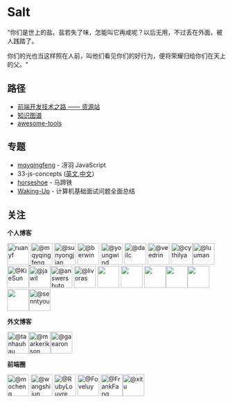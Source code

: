 # Salt

"你们是世上的盐。盐若失了味，怎能叫它再咸呢？以后无用，不过丢在外面，被人践踏了。

你们的光也当这样照在人前，叫他们看见你们的好行为，便将荣耀归给你们在天上的父。"

## 路径

- [前端开发技术之路 —— 资源站](https://github.com/yanyue404/blog/issues/100)
- [知识图谱](https://github.com/yanyue404/blog/issues/85)
- [awesome-tools](https://github.com/yanyue404/awesome-tools)

## 专题

- [mqyqingfeng](https://github.com/mqyqingfeng/Blog) - 冴羽 JavaScript
- 33-js-concepts ([英文](https://github.com/leonardomso/33-js-concepts),[中文](https://github.com/stephentian/33-js-concepts)）
- [horseshoe](https://github.com/veedrin/horseshoe) - 马蹄铁
- [Waking-Up](https://github.com/wolverinn/Waking-Up) - 计算机基础面试问题全面总结

## 关注

**个人博客**

[<img class="avatar ghh-user-x tooltipstered" height="50" width="50" alt="ruanyf" src="https://avatars1.githubusercontent.com/u/905434?s=88&v=4" style="box-shadow: transparent 0px 0px;"> ](http://www.ruanyifeng.com/blog/archives.html) [<img class="avatar ghh-user-x tooltipstered" height="50" width="50" alt="@mqyqingfeng" src="https://avatars1.githubusercontent.com/u/11458263?s=88&amp;v=4" style="box-shadow: transparent 0px 0px;">](https://github.com/mqyqingfeng/Blog)
[<img class="avatar ghh-user-x tooltipstered" height="50" width="50" alt="@sunyongjian" src="https://avatars0.githubusercontent.com/u/18378034?s=88&amp;v=4" style="box-shadow: transparent 0px 0px;">](https://github.com/sunyongjian/blog) [<img class="avatar ghh-user-x tooltipstered" height="50" width="50" alt="@berwin" src="https://avatars2.githubusercontent.com/u/3739368?s=88&amp;v=4" style="box-shadow: transparent 0px 0px;">](https://github.com/berwin/Blog)
[<img class="avatar ghh-user-x tooltipstered" height="50" width="50" alt="@youngwind" src="https://avatars3.githubusercontent.com/u/8401872?s=88&amp;v=4" style="box-shadow: transparent 0px 0px;">](https://github.com/youngwind/blog)
[<img class="avatar ghh-user-x tooltipstered" height="50" width="50" alt="@dailc" src="https://avatars0.githubusercontent.com/u/6134890?s=88&amp;v=4" style="box-shadow: transparent 0px 0px;">](https://dailc.github.io/blog/archive.html) [<img class="avatar ghh-user-x tooltipstered" height="50" width="50" alt="@veedrin" src="https://avatars2.githubusercontent.com/u/30197905?s=88&amp;v=4" style="box-shadow: transparent 0px 0px;">](https://matiji.cn/)
[<img class="avatar ghh-user-x tooltipstered" height="50" width="50" alt="@cythilya" src="https://avatars0.githubusercontent.com/u/3736018?s=88&amp;v=4" style="box-shadow: transparent 0px 0px;">](https://cythilya.github.io/archieve/)[<img class="avatar ghh-user-x tooltipstered" height="50" width="50" alt="@luuman" src="https://avatars2.githubusercontent.com/u/10662852?s=88&amp;v=4" style="box-shadow: transparent 0px 0px;">](https://blog.luuman.club/archives/)
[<img class="avatar ghh-user-x tooltipstered" height="50" width="50" alt="@KieSun" src="https://avatars2.githubusercontent.com/u/11811888?s=88&amp;v=4" style="box-shadow: transparent 0px 0px;">](https://github.com/KieSun/Dream)[<img class="avatar ghh-user-x tooltipstered" height="50" width="50" alt="@jawil" src="https://avatars1.githubusercontent.com/u/16515708?s=88&amp;v=4" style="box-shadow: transparent 0px 0px;">](https://github.com/jawil/blog)[<img class="avatar ghh-user-x tooltipstered" height="50" width="50" alt="@answershuto" src="https://avatars2.githubusercontent.com/u/17812136?s=88&amp;v=4" style="box-shadow: transparent 0px 0px;">](https://github.com/answershuto/Blog/) [<img class="avatar" height="50" width="50" alt="@livoras" src="https://avatars0.githubusercontent.com/u/6436132?s=88&amp;v=4">](https://github.com/livoras/blog) [<img alt="" width="50" height="50" class="avatar width-full height-full rounded-2" src="https://avatars2.githubusercontent.com/u/12526493?s=460&amp;v=4">](https://github.com/brickspert/blog) [<img alt="" width="50" height="50" class="avatar width-full height-full avatar-before-user-status" src="https://avatars2.githubusercontent.com/u/13267437?s=460&amp;v=4">](https://github.com/hujiulong/blog) [<img alt="" width="50" height="50" class="avatar width-full height-full rounded-2" src="https://avatars1.githubusercontent.com/u/28055600?s=460&amp;v=4">](https://github.com/fengshi123/blog)[<img alt="" width="50" height="50" class="avatar width-full height-full rounded-2" src="https://avatars2.githubusercontent.com/u/52817889?s=460&amp;v=4">](https://github.com/koala-coding/goodBlog)[<img alt="" width="50" height="50" class="avatar width-full height-full rounded-2" src="https://avatars0.githubusercontent.com/u/1953892?s=460&amp;v=4">](https://github.com/hujiulong/blog) [<img alt="" width="50" height="50" class="avatar width-full height-full rounded-2" src="https://avatars1.githubusercontent.com/u/496048?s=460&amp;v=4">](https://www.zhangxinxu.com)[<img class="avatar ghh-user-x tooltipstered" height="50" width="50" alt="@senntyou" src="https://avatars2.githubusercontent.com/u/12265053?s=88&amp;v=4" style="box-shadow: transparent 0px 0px;">](https://github.com/senntyou/blogs)

**外文博客**

[<img class="avatar ghh-user-x tooltipstered" height="50" width="50" alt="@tanhauhau" src="https://avatars2.githubusercontent.com/u/2338632?s=88&amp;v=4" style="box-shadow: transparent 0px 0px;">](https://lihautan.com/blogs/)[<img class="avatar ghh-user-x tooltipstered" height="50" width="50" alt="@markerikson" src="https://avatars3.githubusercontent.com/u/1128784?s=88&amp;v=4" style="box-shadow: transparent 0px 0px;">](https://blog.isquaredsoftware.com/)[<img class="avatar ghh-user-x tooltipstered" height="50" width="50" alt="@gaearon" src="https://avatars2.githubusercontent.com/u/810438?s=88&amp;v=4" style="box-shadow: transparent 0px 0px;">](https://overreacted.io/zh-hans)

**前端圈**

[<img class="avatar ghh-user-x tooltipstered" height="50" width="50" alt="@mocheng" src="https://avatars3.githubusercontent.com/u/239291?s=88&amp;v=4" style="box-shadow: transparent 0px 0px;">](https://github.com/mocheng)
[<img class="avatar ghh-user-x tooltipstered" height="50" width="50" alt="@wangshijun" src="https://avatars1.githubusercontent.com/u/719985?s=88&amp;v=4" style="box-shadow: transparent 0px 0px;">](https://github.com/wangshijun)
[<img class="avatar ghh-user-x tooltipstered" height="50" width="50" alt="@RubyLouvre" src="https://avatars2.githubusercontent.com/u/190846?s=88&amp;v=4" style="box-shadow: transparent 0px 0px;">](https://github.com/RubyLouvre)
[<img class="avatar ghh-user-x tooltipstered" height="50" width="50" alt="@Foveluy" src="https://avatars1.githubusercontent.com/u/16814336?s=88&amp;v=4" style="box-shadow: transparent 0px 0px;">](https://github.com/Foveluy)
[<img class="avatar ghh-user-x tooltipstered" height="50" width="50" alt="@FrankFang" src="https://avatars1.githubusercontent.com/u/839559?s=88&amp;v=4" style="box-shadow: transparent 0px 0px;">](https://github.com/FrankFang)[<img itemprop="image" class="TableObject-item avatar flex-shrink-0" src="https://avatars3.githubusercontent.com/u/10482599?s=200&amp;v=4" width="50" height="50" alt="@xitu">](https://github.com/xitu/gold-miner)
